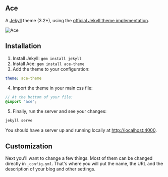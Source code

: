 ## Ace

A [Jekyll][jekyll] theme (3.2+), using the [official Jekyll theme implementation][theme-docs].

![Ace](http://i.imgur.com/tkqOjFt.png)

## Installation

1. Install Jekyll: `gem install jekyll`
2. Install Ace: `gem install ace-theme`
3. Add the theme to your configuration:

```yaml
theme: ace-theme
```

4. Import the theme in your main css file:
```scss
// At the bottom of your file:
@import "ace";
```
5. Finally, run the server and see your changes:
```sh
jekyll serve
```
You should have a server up and running locally at <http://localhost:4000>.

## Customization

Next you'll want to change a few things. Most of them can be changed directly in `_config.yml`.
That's where you will put the name, the URL and the description of your blog and other settings.

[jekyll]: http://jekyllrb.com/
[fork]: https://github.com/aliou/ace/fork
[theme-docs]: https://jekyllrb.com/docs/themes/
